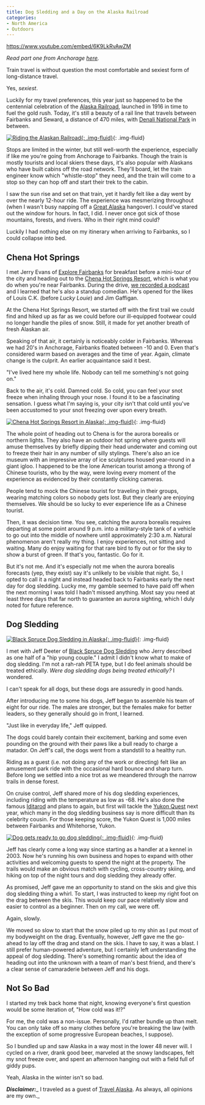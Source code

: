 ```yaml
---
title: Dog Sledding and a Day on the Alaska Railroad
categories:
- North America
- Outdoors
---
```


https://www.youtube.com/embed/6K9LkRvAwZM

_Read part one from Anchorage [here](https://withoutapath.com/traveling-anchorage-alaska-winter/)._

Train travel is without question the most comfortable and sexiest form of long-distance travel.

Yes, _sexiest_.

Luckily for my travel preferences, this year just so happened to be the centennial celebration of the [Alaska Railroad](https://www.alaskarailroad.com/), launched in 1916 in time to fuel the gold rush. Today, it's still a beauty of a rail line that travels between Fairbanks and Seward, a distance of 470 miles, with [Denali National Park](https://www.nps.gov/dena/index.htm) in between.

[![Riding the Alaskan Railroad](https://withoutapath.com/wp-content/uploads/2016/02/18Joe_Baur_Alaska_AlaskaRailroad-1024x683.jpg){: .img-fluid}](https://withoutapath.com/wp-content/uploads/2016/02/18Joe_Baur_Alaska_AlaskaRailroad.jpg){: .img-fluid}

Stops are limited in the winter, but still well-worth the experience, especially if like me you're going from Anchorage to Fairbanks. Though the train is mostly tourists and local skiers these days, it's also popular with Alaskans who have built cabins off the road network. They'll board, let the train engineer know which "whistle-stop" they need, and the train will come to a stop so they can hop off and start their trek to the cabin.

I saw the sun rise and set on that train, yet it hardly felt like a day went by over the nearly 12-hour ride. The experience was mesmerizing throughout (when I wasn't busy napping off a [Great Alaska](http://auroraproductions.net/beer-barley.html) hangover). I could've stared out the window for hours. In fact, I did. I never once got sick of those mountains, forests, and rivers. Who in their right mind could?

Luckily I had nothing else on my itinerary when arriving to Fairbanks, so I could collapse into bed.

## Chena Hot Springs

I met Jerry Evans of [Explore Fairbanks](http://explorefairbanks.com) for breakfast before a mini-tour of the city and heading out to the [Chena Hot Springs Resort](http://www.chenahotsprings.com/), which is what you do when you're near Fairbanks. During the drive, [we recorded a podcast](https://withoutapath.com/traveling-alaska-comedian-jerry-evans/) and I learned that he's also a standup comedian. He's opened for the likes of Louis C.K. (before _Lucky Louie_) and Jim Gaffigan.

At the Chena Hot Springs Resort, we started off with the first trail we could find and hiked up as far as we could before our ill-equipped footwear could no longer handle the piles of snow. Still, it made for yet another breath of fresh Alaskan air.

Speaking of that air, it certainly is noticeably colder in Fairbanks. Whereas we had 20's in Anchorage, Fairbanks floated between -10 and 0. Even that's considered warm based on averages and the time of year. Again, climate change is the culprit. An earlier acquaintance said it best.

"I've lived here my whole life. Nobody can tell me something's not going on."

Back to the air, it's cold. Damned cold. So cold, you can feel your snot freeze when inhaling through your nose. I found it to be a fascinating sensation. I guess what I'm saying is, your city isn't that cold until you've been accustomed to your snot freezing over upon every breath.

[![Chena Hot Springs Resort in Alaska](https://withoutapath.com/wp-content/uploads/2016/02/08Joe_Baur_Alaska_ChenaHotSpringsResort-1024x683.jpg){: .img-fluid}](https://withoutapath.com/wp-content/uploads/2016/02/08Joe_Baur_Alaska_ChenaHotSpringsResort.jpg){: .img-fluid}

The whole point of heading out to Chena is for the aurora borealis or northern lights. They also have an outdoor hot spring where guests will amuse themselves by briefly dipping their head underwater and coming out to freeze their hair in any number of silly stylings. There's also an ice museum with an impressive array of ice sculptures housed year-round in a giant igloo. I happened to be the lone American tourist among a throng of Chinese tourists, who by the way, were loving every moment of the experience as evidenced by their constantly clicking cameras.

People tend to mock the Chinese tourist for traveling in their groups, wearing matching colors so nobody gets lost. But they clearly are enjoying themselves. We should be so lucky to ever experience life as a Chinese tourist.

Then, it was decision time. You see, catching the aurora borealis requires departing at some point around 9 p.m. into a military-style tank of a vehicle to go out into the middle of nowhere until approximately 2:30 a.m. Natural phenomenon aren't really my thing. I enjoy experiences, not sitting and waiting. Many do enjoy waiting for that rare bird to fly out or for the sky to show a burst of green. If that's you, fantastic. Go for it.

But it's not me. And it's especially not me when the aurora borealis forecasts (yep, they exist) say it's unlikely to be visible that night. So, I opted to call it a night and instead headed back to Fairbanks early the next day for dog sledding. Lucky me, my gamble seemed to have paid off when the next morning I was told I hadn't missed anything. Most say you need at least three days that far north to guarantee an aurora sighting, which I duly noted for future reference.

## Dog Sledding

[![Black Spruce Dog Sledding in Alaska](https://withoutapath.com/wp-content/uploads/2016/02/37Joe_Baur_Alaska_BlackSpruceDogSledding-1024x683.jpg){: .img-fluid}](https://withoutapath.com/wp-content/uploads/2016/02/37Joe_Baur_Alaska_BlackSpruceDogSledding.jpg){: .img-fluid}

I met with Jeff Deeter of [Black Spruce Dog Sledding](http://blacksprucedogsledding.com/index.html) who Jerry described as one half of a "hip young couple." I admit I didn't know what to make of dog sledding. I'm not a rah-rah PETA type, but I do feel animals should be treated ethically. _Were dog sledding dogs being treated ethically?_ I wondered.

I can't speak for all dogs, but these dogs are assuredly in good hands.

After introducing me to some his dogs, Jeff began to assemble his team of eight for our ride. The males are stronger, but the females make for better leaders, so they generally should go in front, I learned.

"Just like in everyday life," Jeff quipped.

The dogs could barely contain their excitement, barking and some even pounding on the ground with their paws like a bull ready to charge a matador. On Jeff's call, the dogs went from a standstill to a healthy run.

Riding as a guest (i.e. not doing any of the work or directing) felt like an amusement park ride with the occasional hard bounce and sharp turn. Before long we settled into a nice trot as we meandered through the narrow trails in dense forest.

On cruise control, Jeff shared more of his dog sledding experiences, including riding with the temperature as low as -68. He's also done the famous [Iditarod](http://iditarod.com/) and plans to again, but first will tackle the [Yukon Quest](http://www.yukonquest.com/) next year, which many in the dog sledding business say is more difficult than its celebrity cousin. For those keeping score, the Yukon Quest is 1,000 miles between Fairbanks and Whitehorse, Yukon.

[![Dog gets ready to go dog sledding](https://withoutapath.com/wp-content/uploads/2016/05/29Joe_Baur_Alaska_BlackSpruceDogSledding.jpg){: .img-fluid}](https://withoutapath.com/wp-content/uploads/2016/05/29Joe_Baur_Alaska_BlackSpruceDogSledding.jpg){: .img-fluid}

Jeff has clearly come a long way since starting as a handler at a kennel in 2003. Now he's running his own business and hopes to expand with other activities and welcoming guests to spend the night at the property. The trails would make an obvious match with cycling, cross-country skiing, and hiking on top of the night tours and dog sledding they already offer.

As promised, Jeff gave me an opportunity to stand on the skis and give this dog sledding thing a whirl. To start, I was instructed to keep my right foot on the drag between the skis. This would keep our pace relatively slow and easier to control as a beginner. Then on my call, we were off.

Again, slowly.

We moved so slow to start that the snow piled up to my shin as I put most of my bodyweight on the drag. Eventually, however, Jeff gave me the go-ahead to lay off the drag and stand on the skis. I have to say, it was a blast. I still prefer human-powered adventure, but I certainly left understanding the appeal of dog sledding. There's something romantic about the idea of heading out into the unknown with a team of man's best friend, and there's a clear sense of camaraderie between Jeff and his dogs.

## Not So Bad

I started my trek back home that night, knowing everyone's first question would be some iteration of, "How cold was it!?"

For me, the cold was a non-issue. Personally, I'd rather bundle up than melt. You can only take off so many clothes before you're breaking the law (with the exception of some progressive European beaches, I suppose).

So I bundled up and saw Alaska in a way most in the lower 48 never will. I cycled on a river, drank good beer, marveled at the snowy landscapes, felt my snot freeze over, and spent an afternoon hanging out with a field full of giddy pups.

Yeah, Alaska in the winter isn't so bad.

**_Disclaimer:_**_ I traveled as a guest of [Travel Alaska](https://www.travelalaska.com/). As always, all opinions are my own._
